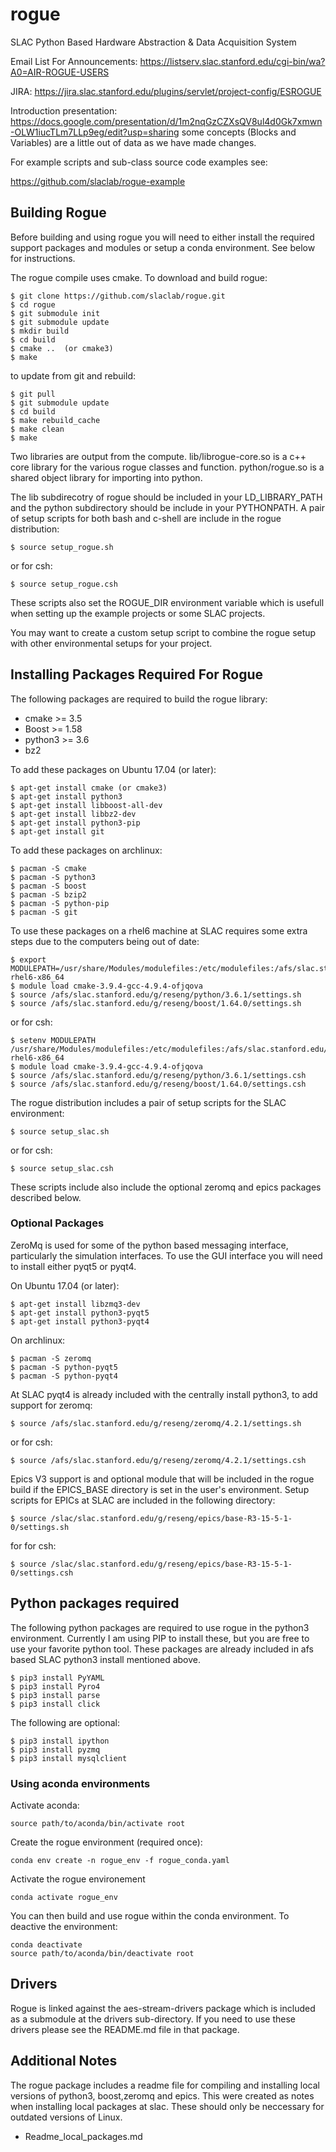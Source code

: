 # rogue
SLAC Python Based Hardware Abstraction &amp; Data Acquisition System

Email List For Announcements:
https://listserv.slac.stanford.edu/cgi-bin/wa?A0=AIR-ROGUE-USERS

JIRA:
https://jira.slac.stanford.edu/plugins/servlet/project-config/ESROGUE

Introduction presentation: 
https://docs.google.com/presentation/d/1m2nqGzCZXsQV8ul4d0Gk7xmwn-OLW1iucTLm7LLp9eg/edit?usp=sharing
some concepts (Blocks and Variables) are a little out of data as we have made changes.

For example scripts and sub-class source code examples see:

https://github.com/slaclab/rogue-example

## Building Rogue
Before building and using rogue you will need to either install the required support packages 
and modules or setup a conda environment. See below for instructions.

The rogue compile uses cmake. To download and build rogue:

````
$ git clone https://github.com/slaclab/rogue.git
$ cd rogue
$ git submodule init
$ git submodule update
$ mkdir build
$ cd build
$ cmake ..  (or cmake3)
$ make
````

to update from git and rebuild:
````
$ git pull
$ git submodule update
$ cd build
$ make rebuild_cache
$ make clean
$ make 
````

Two libraries are output from the compute. lib/librogue-core.so is a c++ 
core library for the various rogue classes and function. python/rogue.so
is a shared object library for importing into python.

The lib subdirecotry of rogue should be included in your LD_LIBRARY_PATH and
the python subdirectory should be include in your PYTHONPATH. A pair of setup
scripts for both bash and c-shell are include in the rogue distribution:

````
$ source setup_rogue.sh
````
or for csh:
````
$ source setup_rogue.csh
````

These scripts also set the ROGUE_DIR environment variable which is usefull when 
setting up the example projects or some SLAC projects.

You may want to create a custom setup script to combine the rogue setup with 
other environmental setups for your project.

## Installing Packages Required For Rogue

The following packages are required to build the rogue library:

- cmake   >= 3.5
- Boost   >= 1.58
- python3 >= 3.6
- bz2

To add these packages on Ubuntu 17.04 (or later):

````
$ apt-get install cmake (or cmake3)
$ apt-get install python3
$ apt-get install libboost-all-dev
$ apt-get install libbz2-dev
$ apt-get install python3-pip
$ apt-get install git
````

To add these packages on archlinux:

````
$ pacman -S cmake
$ pacman -S python3
$ pacman -S boost
$ pacman -S bzip2
$ pacman -S python-pip
$ pacman -S git
````

To use these packages on a rhel6 machine at SLAC requires some extra
steps due to the computers being out of date:

````
$ export MODULEPATH=/usr/share/Modules/modulefiles:/etc/modulefiles:/afs/slac.stanford.edu/package/spack/share/spack/modules/linux-rhel6-x86_64
$ module load cmake-3.9.4-gcc-4.9.4-ofjqova
$ source /afs/slac.stanford.edu/g/reseng/python/3.6.1/settings.sh
$ source /afs/slac.stanford.edu/g/reseng/boost/1.64.0/settings.sh
````
or for csh:
````
$ setenv MODULEPATH /usr/share/Modules/modulefiles:/etc/modulefiles:/afs/slac.stanford.edu/package/spack/share/spack/modules/linux-rhel6-x86_64
$ module load cmake-3.9.4-gcc-4.9.4-ofjqova
$ source /afs/slac.stanford.edu/g/reseng/python/3.6.1/settings.csh
$ source /afs/slac.stanford.edu/g/reseng/boost/1.64.0/settings.csh
````

The rogue distribution includes a pair of setup scripts for the SLAC environment:
````
$ source setup_slac.sh
````
or for csh:
````
$ source setup_slac.csh
````

These scripts include also include the optional zeromq and epics packages
described below.

### Optional Packages

ZeroMq is used for some of the python based messaging interface, particularly
the simulation interfaces. To use the GUI interface you will need to install
either pyqt5 or pyqt4.

On Ubuntu 17.04 (or later):

````
$ apt-get install libzmq3-dev
$ apt-get install python3-pyqt5
$ apt-get install python3-pyqt4
````

On archlinux:

````
$ pacman -S zeromq
$ pacman -S python-pyqt5
$ pacman -S python-pyqt4
````

At SLAC pyqt4 is already included with the centrally install python3, to add support
for zeromq:

````
$ source /afs/slac.stanford.edu/g/reseng/zeromq/4.2.1/settings.sh
````
or for csh:
````
$ source /afs/slac.stanford.edu/g/reseng/zeromq/4.2.1/settings.csh
````

Epics V3 support is and optional module that will be included in the rogue build
if the EPICS_BASE directory is set in the user's environment. Setup scripts
for EPICs at SLAC are included in the following directory:

````
$ source /slac/slac.stanford.edu/g/reseng/epics/base-R3-15-5-1-0/settings.sh
````
for for csh:
````
$ source /slac/slac.stanford.edu/g/reseng/epics/base-R3-15-5-1-0/settings.csh
````

## Python packages required

The following python packages are required to use rogue in the python3
environment. Currently I am using PIP to install these, but you are free 
to use your favorite python tool. These packages are already included in 
afs based SLAC python3 install mentioned above.

````
$ pip3 install PyYAML
$ pip3 install Pyro4 
$ pip3 install parse
$ pip3 install click
````

The following are optional:

````
$ pip3 install ipython
$ pip3 install pyzmq
$ pip3 install mysqlclient
````

### Using aconda environments

Activate aconda:

````
source path/to/aconda/bin/activate root
````

Create the rogue environment (required once):

````
conda env create -n rogue_env -f rogue_conda.yaml
````

Activate the rogue environement

````
conda activate rogue_env 
````

You can then build and use rogue within the conda environment. To deactive the
environment:

````
conda deactivate
source path/to/aconda/bin/deactivate root
````

## Drivers

Rogue is linked against the aes-stream-drivers package which is included 
as a submodule at the drivers sub-directory. If you need to use these
drivers please see the README.md file in that package.

## Additional Notes

The rogue package includes a readme file for compiling and installing local 
versions of python3, boost,zeromq and epics. This were created as 
notes when installing local packages at slac. These should only be neccessary
for outdated versions of Linux.

- Readme_local_packages.md

